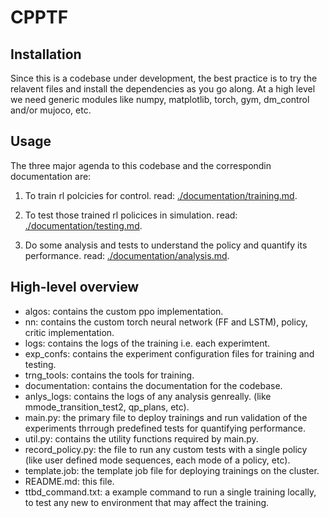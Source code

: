 # CPPTF

## Installation

Since this is a codebase under development, the best practice is to try the relavent files and install the dependencies as you go along. At a high level we need generic modules like numpy, matplotlib, torch, gym, dm_control and/or mujoco, etc.

## Usage

The three major agenda to this codebase and the correspondin documentation are: 
    
1. To train rl polcicies for control. read: [./documentation/training.md](./documentation/training.md).

2. To test those trained rl policices in simulation. read: [./documentation/testing.md](./documentation/testing.md).

3. Do some analysis and tests to understand the policy and quantify its performance. read: [./documentation/analysis.md](./documentation/analysis.md).

## High-level overview

* algos: contains the custom ppo implementation.
* nn: contains the custom torch neural network (FF and LSTM), policy, critic implementation.
* logs: contains the logs of the training i.e. each experimtent.
* exp_confs: contains the experiment configuration files for training and testing.
* trng_tools: contains the tools for training.
* documentation: contains the documentation for the codebase.
* anlys_logs: contains the logs of any analysis genreally. (like mmode_transition_test2, qp_plans, etc).
* main.py: the primary file to deploy trainings and run validation of the experiments thrrough predefined tests for quantifying performance.
* util.py: contains the utility functions required by main.py.
* record_policy.py: the file to run any custom tests with a single policy (like user defined mode sequences, each mode of a policy, etc).
* template.job: the template job file for deploying trainings on the cluster.
* README.md: this file.
* ttbd_command.txt: a example command to run a single training locally, to test any new to environment that may affect the training.